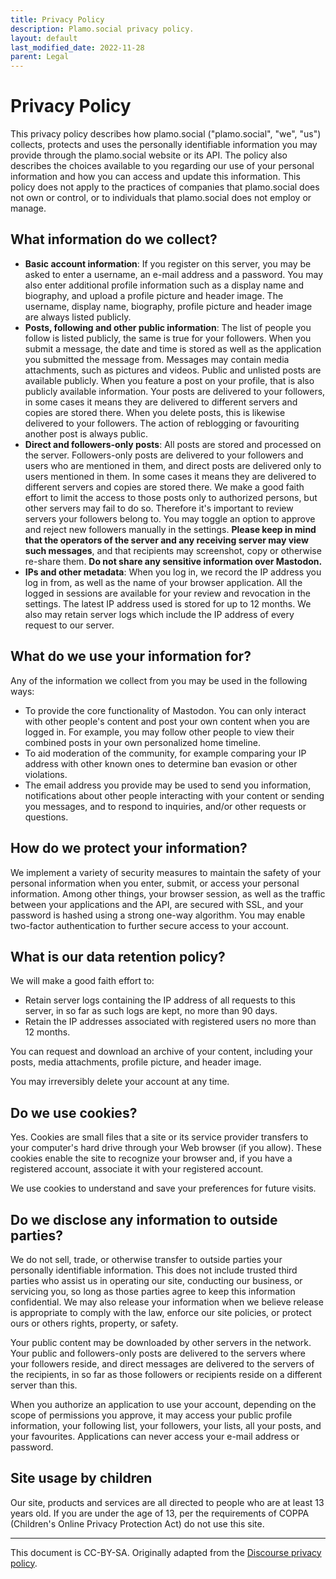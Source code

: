 ```yaml
---
title: Privacy Policy
description: Plamo.social privacy policy.
layout: default
last_modified_date: 2022-11-28
parent: Legal
---
```


# Privacy Policy
This privacy policy describes how plamo.social ("plamo.social", "we", "us") collects, protects and uses the personally identifiable information you may provide through the plamo.social website or its API. The policy also describes the choices available to you regarding our use of your personal information and how you can access and update this information. This policy does not apply to the practices of companies that plamo.social does not own or control, or to individuals that plamo.social does not employ or manage.

## What information do we collect?

- **Basic account information**: If you register on this server, you may be asked to enter a username, an e-mail address and a password. You may also enter additional profile information such as a display name and biography, and upload a profile picture and header image. The username, display name, biography, profile picture and header image are always listed publicly.
- **Posts, following and other public information**: The list of people you follow is listed publicly, the same is true for your followers. When you submit a message, the date and time is stored as well as the application you submitted the message from. Messages may contain media attachments, such as pictures and videos. Public and unlisted posts are available publicly. When you feature a post on your profile, that is also publicly available information. Your posts are delivered to your followers, in some cases it means they are delivered to different servers and copies are stored there. When you delete posts, this is likewise delivered to your followers. The action of reblogging or favouriting another post is always public.
- **Direct and followers-only posts**: All posts are stored and processed on the server. Followers-only posts are delivered to your followers and users who are mentioned in them, and direct posts are delivered only to users mentioned in them. In some cases it means they are delivered to different servers and copies are stored there. We make a good faith effort to limit the access to those posts only to authorized persons, but other servers may fail to do so. Therefore it's important to review servers your followers belong to. You may toggle an option to approve and reject new followers manually in the settings. **Please keep in mind that the operators of the server and any receiving server may view such messages**, and that recipients may screenshot, copy or otherwise re-share them. **Do not share any sensitive information over Mastodon.**
- **IPs and other metadata**: When you log in, we record the IP address you log in from, as well as the name of your browser application. All the logged in sessions are available for your review and revocation in the settings. The latest IP address used is stored for up to 12 months. We also may retain server logs which include the IP address of every request to our server.

## What do we use your information for?

Any of the information we collect from you may be used in the following ways:

- To provide the core functionality of Mastodon. You can only interact with other people's content and post your own content when you are logged in. For example, you may follow other people to view their combined posts in your own personalized home timeline.
- To aid moderation of the community, for example comparing your IP address with other known ones to determine ban evasion or other violations.
- The email address you provide may be used to send you information, notifications about other people interacting with your content or sending you messages, and to respond to inquiries, and/or other requests or questions.

## How do we protect your information?

We implement a variety of security measures to maintain the safety of your personal information when you enter, submit, or access your personal information. Among other things, your browser session, as well as the traffic between your applications and the API, are secured with SSL, and your password is hashed using a strong one-way algorithm. You may enable two-factor authentication to further secure access to your account.

## What is our data retention policy?

We will make a good faith effort to:

- Retain server logs containing the IP address of all requests to this server, in so far as such logs are kept, no more than 90 days.
- Retain the IP addresses associated with registered users no more than 12 months.

You can request and download an archive of your content, including your posts, media attachments, profile picture, and header image.

You may irreversibly delete your account at any time.

## Do we use cookies?

Yes. Cookies are small files that a site or its service provider transfers to your computer's hard drive through your Web browser (if you allow). These cookies enable the site to recognize your browser and, if you have a registered account, associate it with your registered account.

We use cookies to understand and save your preferences for future visits.

## Do we disclose any information to outside parties?

We do not sell, trade, or otherwise transfer to outside parties your personally identifiable information. This does not include trusted third parties who assist us in operating our site, conducting our business, or servicing you, so long as those parties agree to keep this information confidential. We may also release your information when we believe release is appropriate to comply with the law, enforce our site policies, or protect ours or others rights, property, or safety.

Your public content may be downloaded by other servers in the network. Your public and followers-only posts are delivered to the servers where your followers reside, and direct messages are delivered to the servers of the recipients, in so far as those followers or recipients reside on a different server than this.

When you authorize an application to use your account, depending on the scope of permissions you approve, it may access your public profile information, your following list, your followers, your lists, all your posts, and your favourites. Applications can never access your e-mail address or password.

## Site usage by children

Our site, products and services are all directed to people who are at least 13 years old. If you are under the age of 13, per the requirements of COPPA (Children's Online Privacy Protection Act) do not use this site.

___

This document is CC-BY-SA. Originally adapted from the [Discourse privacy policy](https://github.com/discourse/discourse).